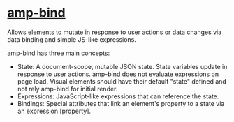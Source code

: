 # [amp-bind](https://amp.dev/documentation/components/amp-bind/)

Allows elements to mutate in response to user actions or data changes via data binding and simple JS-like expressions.

amp-bind has three main concepts:
 - State: A document-scope, mutable JSON state. State variables update in response to user actions. amp-bind does not evaluate expressions on page load. Visual elements should have their default "state" defined and not rely amp-bind for initial render.
 - Expressions: JavaScript-like expressions that can reference the state.
 - Bindings: Special attributes that link an element's property to a state via an expression [property].